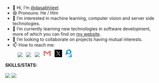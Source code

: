 - 👋 Hi, I’m <a href="https://github.com/dasabhijeet">@dasabhijeet</a>
- 😄 Pronouns: He / Him
- 👀 I’m interested in machine learning, computer vision and server side technologies.
- 🌱 I’m currently learning new technologies in software development, more of which you can find on <a href="https://dasabhijeet.com/">my website</a>.
- 💞️ I’m looking to collaborate on projects having mutual interests.
- 📫 How to reach me: <br>
&nbsp; &nbsp; [<img src="https://img.icons8.com/color/48/000000/linkedin.png" width="5%"/>](https://www.linkedin.com/in/abhijeet256/) &nbsp; [<img src="https://img.icons8.com/fluent/48/000000/instagram-new.png" width="5%"/>](https://www.instagram.com/iamdasabhijeet/) &nbsp; [<img src="https://dasabhijeet.com/wp-content/uploads/2024/03/Layer-1-Frame-300x289.png" width="5%"/>](https://dasabhijeet.com/) &nbsp; [<img src="https://raw.githubusercontent.com/dasabhijeet/dasabhijeet/main/assets/mail_icon.png" width="5%"/>](mailto:adas.eletter384@outlook.com) &nbsp; [<img src="https://raw.githubusercontent.com/dasabhijeet/dasabhijeet/main/assets/twitter-x-logo.jpg" width="5%"/>](https://twitter.com/akselabhijeet) &nbsp; [<img src="https://raw.githubusercontent.com/dasabhijeet/dasabhijeet/main/assets/GnuPG-Logo.png" width="4%"/>](https://keys.openpgp.org/vks/v1/by-fingerprint/DAC3BE2361EB4EB47ADBBD7EA81B884F6FA5F87C)

**SKILLS/STATS:**
<br><br>
<img height="180cm" src="https://github-readme-stats.vercel.app/api/top-langs/?username=dasabhijeet&layout=compact&langs_count=8&theme=nightowl"/>
<img height="180cm" src="https://github-readme-stats.vercel.app/api?username=dasabhijeet&count_private=true&show_icons=true&theme=radical"/>

<!---
dasabhijeet/dasabhijeet is a ✨ special ✨ repository because its `README.md` (this file) appears on your GitHub profile.
You can click the Preview link to take a look at your changes.
--->
